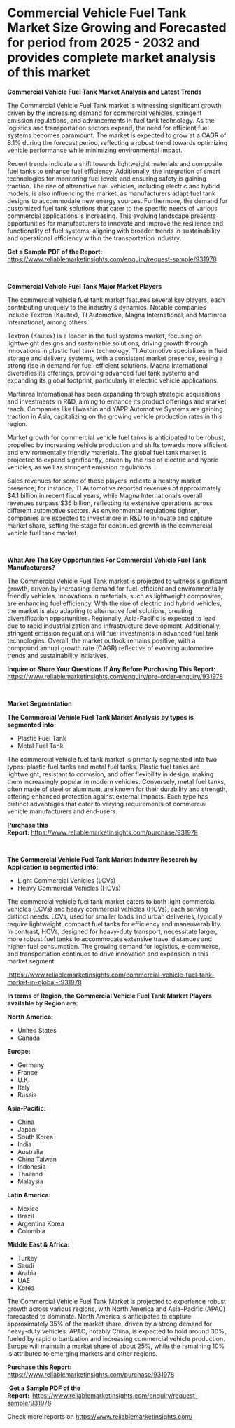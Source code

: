 <p><h1>Commercial Vehicle Fuel Tank Market Size Growing and Forecasted for period from 2025 - 2032 and provides complete market analysis of this market</h1></p><p><strong>Commercial Vehicle Fuel Tank Market Analysis and Latest Trends</strong></p>
<p><p>The Commercial Vehicle Fuel Tank market is witnessing significant growth driven by the increasing demand for commercial vehicles, stringent emission regulations, and advancements in fuel tank technology. As the logistics and transportation sectors expand, the need for efficient fuel systems becomes paramount. The market is expected to grow at a CAGR of 8.1% during the forecast period, reflecting a robust trend towards optimizing vehicle performance while minimizing environmental impact.</p><p>Recent trends indicate a shift towards lightweight materials and composite fuel tanks to enhance fuel efficiency. Additionally, the integration of smart technologies for monitoring fuel levels and ensuring safety is gaining traction. The rise of alternative fuel vehicles, including electric and hybrid models, is also influencing the market, as manufacturers adapt fuel tank designs to accommodate new energy sources. Furthermore, the demand for customized fuel tank solutions that cater to the specific needs of various commercial applications is increasing. This evolving landscape presents opportunities for manufacturers to innovate and improve the resilience and functionality of fuel systems, aligning with broader trends in sustainability and operational efficiency within the transportation industry.</p></p>
<p><strong>Get a Sample PDF of the Report:&nbsp;</strong> <a href="https://www.reliablemarketinsights.com/enquiry/request-sample/931978?utm_campaign=3267&utm_medium=2&utm_source=Github&utm_content=ia&utm_term=21032025&utm_id=commercial-vehicle-fuel-tank">https://www.reliablemarketinsights.com/enquiry/request-sample/931978</a></p>
<p>&nbsp;</p>
<p><strong>Commercial Vehicle Fuel Tank Major Market Players</strong></p>
<p><p>The commercial vehicle fuel tank market features several key players, each contributing uniquely to the industry's dynamics. Notable companies include Textron (Kautex), TI Automotive, Magna International, and Martinrea International, among others. </p><p>Textron (Kautex) is a leader in the fuel systems market, focusing on lightweight designs and sustainable solutions, driving growth through innovations in plastic fuel tank technology. TI Automotive specializes in fluid storage and delivery systems, with a consistent market presence, seeing a strong rise in demand for fuel-efficient solutions. Magna International diversifies its offerings, providing advanced fuel tank systems and expanding its global footprint, particularly in electric vehicle applications.</p><p>Martinrea International has been expanding through strategic acquisitions and investments in R&D, aiming to enhance its product offerings and market reach. Companies like Hwashin and YAPP Automotive Systems are gaining traction in Asia, capitalizing on the growing vehicle production rates in this region. </p><p>Market growth for commercial vehicle fuel tanks is anticipated to be robust, propelled by increasing vehicle production and shifts towards more efficient and environmentally friendly materials. The global fuel tank market is projected to expand significantly, driven by the rise of electric and hybrid vehicles, as well as stringent emission regulations.</p><p>Sales revenues for some of these players indicate a healthy market presence; for instance, TI Automotive reported revenues of approximately $4.1 billion in recent fiscal years, while Magna International’s overall revenues surpass $36 billion, reflecting its extensive operations across different automotive sectors. As environmental regulations tighten, companies are expected to invest more in R&D to innovate and capture market share, setting the stage for continued growth in the commercial vehicle fuel tank market.</p></p>
<p>&nbsp;</p>
<p><strong>What Are The Key Opportunities For Commercial Vehicle Fuel Tank Manufacturers?</strong></p>
<p><p>The Commercial Vehicle Fuel Tank market is projected to witness significant growth, driven by increasing demand for fuel-efficient and environmentally friendly vehicles. Innovations in materials, such as lightweight composites, are enhancing fuel efficiency. With the rise of electric and hybrid vehicles, the market is also adapting to alternative fuel solutions, creating diversification opportunities. Regionally, Asia-Pacific is expected to lead due to rapid industrialization and infrastructure development. Additionally, stringent emission regulations will fuel investments in advanced fuel tank technologies. Overall, the market outlook remains positive, with a compound annual growth rate (CAGR) reflective of evolving automotive trends and sustainability initiatives.</p></p>
<p><strong>Inquire or Share Your Questions If Any Before Purchasing This Report:</strong> <a href="https://www.reliablemarketinsights.com/enquiry/pre-order-enquiry/931978?utm_campaign=3267&utm_medium=2&utm_source=Github&utm_content=ia&utm_term=21032025&utm_id=commercial-vehicle-fuel-tank">https://www.reliablemarketinsights.com/enquiry/pre-order-enquiry/931978</a></p>
<p>&nbsp;</p>
<p><strong>Market Segmentation</strong></p>
<p><strong>The Commercial Vehicle Fuel Tank Market Analysis by types is segmented into:</strong></p>
<p><ul><li>Plastic Fuel Tank</li><li>Metal Fuel Tank</li></ul></p>
<p><p>The commercial vehicle fuel tank market is primarily segmented into two types: plastic fuel tanks and metal fuel tanks. Plastic fuel tanks are lightweight, resistant to corrosion, and offer flexibility in design, making them increasingly popular in modern vehicles. Conversely, metal fuel tanks, often made of steel or aluminum, are known for their durability and strength, offering enhanced protection against external impacts. Each type has distinct advantages that cater to varying requirements of commercial vehicle manufacturers and end-users.</p></p>
<p><strong>Purchase this Report:&nbsp;</strong><a href="https://www.reliablemarketinsights.com/purchase/931978?utm_campaign=3267&utm_medium=2&utm_source=Github&utm_content=ia&utm_term=21032025&utm_id=commercial-vehicle-fuel-tank">https://www.reliablemarketinsights.com/purchase/931978</a></p>
<p>&nbsp;</p>
<p><strong>The Commercial Vehicle Fuel Tank Market Industry Research by Application is segmented into:</strong></p>
<p><ul><li>Light Commercial Vehicles (LCVs)</li><li>Heavy Commercial Vehicles (HCVs)</li></ul></p>
<p><p>The commercial vehicle fuel tank market caters to both light commercial vehicles (LCVs) and heavy commercial vehicles (HCVs), each serving distinct needs. LCVs, used for smaller loads and urban deliveries, typically require lightweight, compact fuel tanks for efficiency and maneuverability. In contrast, HCVs, designed for heavy-duty transport, necessitate larger, more robust fuel tanks to accommodate extensive travel distances and higher fuel consumption. The growing demand for logistics, e-commerce, and transportation continues to drive innovation and expansion in this market segment.</p></p>
<p><a href="https://www.reliablemarketinsights.com/commercial-vehicle-fuel-tank-market-in-global-r931978?utm_campaign=3267&utm_medium=2&utm_source=Github&utm_content=ia&utm_term=21032025&utm_id=commercial-vehicle-fuel-tank">&nbsp;https://www.reliablemarketinsights.com/commercial-vehicle-fuel-tank-market-in-global-r931978</a></p>
<p><strong>In terms of Region, the Commercial Vehicle Fuel Tank Market Players available by Region are:</strong></p>
<p>
    <p> <strong> North America: </strong>
        <ul>
            <li>United States</li>
            <li>Canada</li>
        </ul>
        </p> 
    <p> <strong> Europe: </strong>
        <ul>
            <li>Germany</li>
            <li>France</li>
            <li>U.K.</li>
            <li>Italy</li>
            <li>Russia</li>
        </ul>
        </p> 
    <p> <strong> Asia-Pacific: </strong>
        <ul>
            <li>China</li>
            <li>Japan</li>
            <li>South Korea</li>
            <li>India</li>
            <li>Australia</li>
            <li>China Taiwan</li>
            <li>Indonesia</li>
            <li>Thailand</li>
            <li>Malaysia</li>
        </ul>
        </p> 
    <p> <strong> Latin America: </strong>
        <ul>
            <li>Mexico</li>
            <li>Brazil</li>
            <li>Argentina Korea</li>
            <li>Colombia</li>
        </ul>
        </p> 
    <p> <strong> Middle East & Africa: </strong>
        <ul>
            <li>Turkey</li>
            <li>Saudi</li>
            <li>Arabia</li>
            <li>UAE</li>
            <li>Korea</li>
        </ul>
    </p>
    </p>
<p><p>The Commercial Vehicle Fuel Tank Market is projected to experience robust growth across various regions, with North America and Asia-Pacific (APAC) forecasted to dominate. North America is anticipated to capture approximately 35% of the market share, driven by a strong demand for heavy-duty vehicles. APAC, notably China, is expected to hold around 30%, fueled by rapid urbanization and increasing commercial vehicle production. Europe will maintain a market share of about 25%, while the remaining 10% is attributed to emerging markets and other regions.</p></p>
<p><strong>Purchase this Report: </strong><a href="https://www.reliablemarketinsights.com/purchase/931978?utm_campaign=3267&utm_medium=2&utm_source=Github&utm_content=ia&utm_term=21032025&utm_id=commercial-vehicle-fuel-tank">https://www.reliablemarketinsights.com/purchase/931978</a></p>
<p>&nbsp;<strong>Get a Sample PDF of the Report:&nbsp;&nbsp;</strong><a href="https://www.reliablemarketinsights.com/enquiry/request-sample/931978?utm_campaign=3267&utm_medium=2&utm_source=Github&utm_content=ia&utm_term=21032025&utm_id=commercial-vehicle-fuel-tank">https://www.reliablemarketinsights.com/enquiry/request-sample/931978</a></p>
<p><strong></strong></p>
<p>Check more reports on <a href="https://www.reliablemarketinsights.com/?utm_campaign=3267&utm_medium=2&utm_source=Github&utm_content=ia&utm_term=21032025&utm_id=commercial-vehicle-fuel-tank">https://www.reliablemarketinsights.com/</a></p>